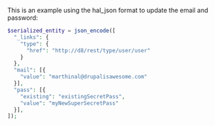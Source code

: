 This is an example using the hal\_json format to update the email and password:

```php
$serialized_entity = json_encode([
  "_links": {
    "type": {
      "href": "http://d8/rest/type/user/user"
    }
  },
  "mail": [{
    "value": "marthinal@drupalisawesome.com"
  }],
  "pass": [{
    "existing": "existingSecretPass",
    "value": "myNewSuperSecretPass"
  }],
]);
```